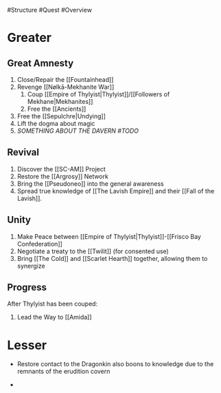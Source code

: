#Structure #Quest #Overview 
# Greater 
## Great Amnesty
1. Close/Repair the [[Fountainhead]]
2. Revenge [[Nølkā-Mekhanite War]]
	1. Coup [[Empire of Thylyist|Thylyist]]/[[Followers of Mekhane|Mekhanites]]
	2. Free the [[Ancients]]
3. Free the [[Sepulchre|Undying]] 
4. Lift the dogma about magic 
5. *SOMETHING ABOUT THE DAVERN #TODO*
## Revival 
1. Discover the [[SC-AM]] Project
2. Restore the [[Argrosy]] Network
3. Bring the [[Pseudoneo]] into the general awareness
4. Spread true knowledge of [[The Lavish Empire]] and their [[Fall of the Lavish]]. 
## Unity
1. Make Peace between [[Empire of Thylyist|Thylyist]]-[[Frisco Bay Confederation]]
2. Negotiate a treaty to the [[Twilit]] (for consented use)
3. Bring [[The Cold]] and [[Scarlet Hearth]] together, allowing them to synergize
## Progress 
After Thylyist has been couped:
1. Lead the Way to [[Amida]] 
# Lesser
- Restore contact to the Dragonkin
	also boons to knowledge due to the remnants of the erudition covern

- 